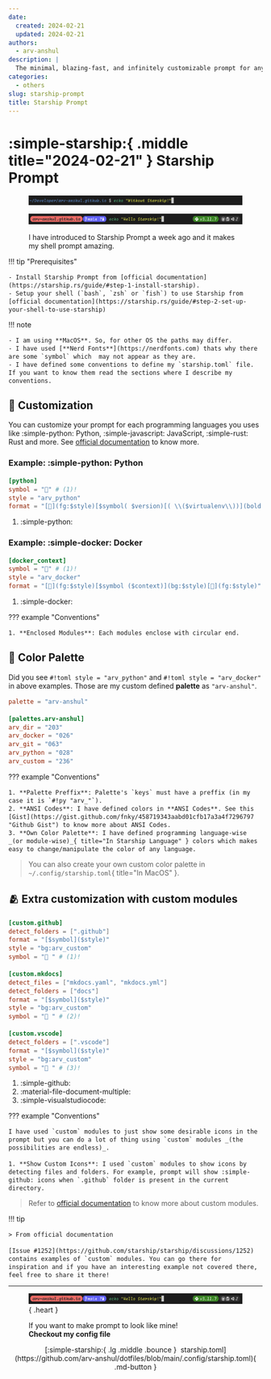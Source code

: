 ```yaml
---
date:
  created: 2024-02-21
  updated: 2024-02-21
authors:
  - arv-anshul
description: |
  The minimal, blazing-fast, and infinitely customizable prompt for any shell!
categories:
  - others
slug: starship-prompt
title: Starship Prompt
---
```


# :simple-starship:{ .middle title="2024-02-21" } Starship Prompt

<figure markdown>

![](../assets/images/without-starship.png "Without Starship")

![](../assets/images/with-starship.png "With Starship")

<figcaption>
I have introduced to Starship Prompt a week ago and it makes my shell prompt amazing.
</figcaption>
</figure>

<!-- more -->

!!! tip "Prerequisites"

    - Install Starship Prompt from [official documentation](https://starship.rs/guide/#step-1-install-starship).
    - Setup your shell (`bash`, `zsh` or `fish`) to use Starship from [official documentation](https://starship.rs/guide/#step-2-set-up-your-shell-to-use-starship)

!!! note

    - I am using **MacOS**. So, for other OS the paths may differ.
    - I have used [**Nerd Fonts**](https://nerdfonts.com) thats why there are some `symbol` which  may not appear as they are.
    - I have defined some conventions to define my `starship.toml` file. If you want to know them read the sections where I describe my conventions.

## :wrench: Customization

You can customize your prompt for each programming languages you uses like :simple-python: Python, :simple-javascript: JavaScript, :simple-rust: Rust and more. See [official documentation](https://starship.rs/config/) to know more.

### **Example:** :simple-python: Python

```toml
[python]
symbol = "" # (1)!
style = "arv_python"
format = "[](fg:$style)[$symbol( $version)[( \\($virtualenv\\))](bold bg:$style)](bg:$style)[](fg:$style)"
```

1. :simple-python:

### **Example:** :simple-docker: Docker

```toml
[docker_context]
symbol = "" # (1)!
style = "arv_docker"
format = "[](fg:$style)[$symbol ($context)](bg:$style)[](fg:$style)"
```

1. :simple-docker:

??? example "Conventions"

    1. **Enclosed Modules**: Each modules enclose with circular end.

## :art: Color Palette

Did you see `#!toml style = "arv_python"` and `#!toml style = "arv_docker"` in above examples.
Those are my custom defined **palette** as `"arv-anshul"`.

```toml
palette = "arv-anshul"

[palettes.arv-anshul]
arv_dir = "203"
arv_docker = "026"
arv_git = "063"
arv_python = "028"
arv_custom = "236"
```

??? example "Conventions"

    1. **Palette Preffix**: Palette's `keys` must have a preffix (in my case it is `#!py "arv_"`).
    2. **ANSI Codes**: I have defined colors in **ANSI Codes**. See this [Gist](https://gist.github.com/fnky/458719343aabd01cfb17a3a4f7296797 "Github Gist") to know more about ANSI Codes.
    3. **Own Color Palette**: I have defined programming language-wise _(or module-wise)_{ title="In Starship Language" } colors which makes easy to change/manipulate the color of any language.

> You can also create your own custom color palette in `~/.config/starship.toml`{ title="In MacOS" }.

## :people_hugging: Extra customization with custom modules

```toml
[custom.github]
detect_folders = [".github"]
format = "[$symbol]($style)"
style = "bg:arv_custom"
symbol = " " # (1)!

[custom.mkdocs]
detect_files = ["mkdocs.yaml", "mkdocs.yml"]
detect_folders = ["docs"]
format = "[$symbol]($style)"
style = "bg:arv_custom"
symbol = "󱔗 " # (2)!

[custom.vscode]
detect_folders = [".vscode"]
format = "[$symbol]($style)"
style = "bg:arv_custom"
symbol = "󰨞 " # (3)!
```

1. :simple-github:
2. :material-file-document-multiple:
3. :simple-visualstudiocode:

??? example "Conventions"

    I have used `custom` modules to just show some desirable icons in the prompt but you can do a lot of thing using `custom` modules _(the possibilities are endless)_.

    1. **Show Custom Icons**: I used `custom` modules to show icons by detecting files and folders. For example, prompt will show :simple-github: icons when `.github` folder is present in the current directory.

> Refer to [official documentation](https://starship.rs/config/#custom-commands) to know more about custom modules.

!!! tip

    > From official documentation

    [Issue #1252](https://github.com/starship/starship/discussions/1252) contains examples of `custom` modules. You can go there for inspiration and if you have an interesting example not covered there, feel free to share it there!

---

<figure markdown>

![](../assets/images/with-starship.png "With Starship"){ .heart }

<figcaption>
If you want to make prompt to look like mine!<br><strong>Checkout my config file</strong>
</figcaption>
</figure>

<p align="center" markdown>
[:simple-starship:{ .lg .middle .bounce }&nbsp; starship.toml](https://github.com/arv-anshul/dotfiles/blob/main/.config/starship.toml){ .md-button }
</p>
